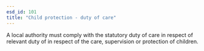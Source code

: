 ```yaml
---
esd_id: 101
title: "Child protection - duty of care"
---
```


A local authority must comply with the statutory duty of care in respect of relevant duty of in respect of the care, supervision or protection of children.

